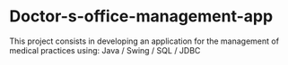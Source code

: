 # Doctor-s-office-management-app
This project consists in developing an application for the management of medical practices using: Java / Swing / SQL / JDBC
